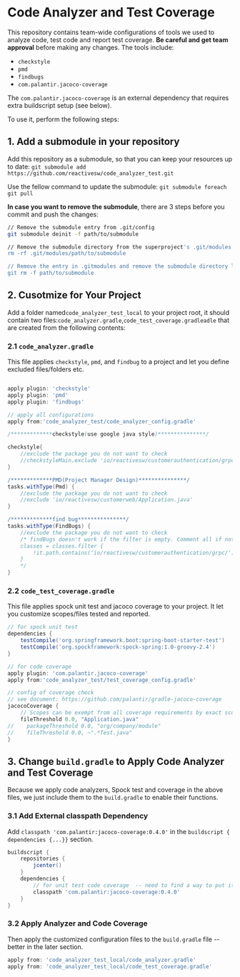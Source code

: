 # Code Analyzer and Test Coverage

This repository contains team-wide configurations of tools we used to analyze code, test code and report test coverage. **Be careful and get team approval** before making any changes. 
The tools include:
* `checkstyle`
* `pmd`
* `findbugs`
* `com.palantir.jacoco-coverage` 

The `com.palantir.jacoco-coverage` is an external dependency that requires extra buildscript setup (see below). 

To use it, perform the following steps: 

## 1. Add a submodule in your repository

Add this repository as a submodule, so that you can keep your resources up to date: `git submodule add https://github.com/reactivesw/code_analyzer_test.git`

Use the fellow command to update the submodule: `git submodule foreach git pull`

**In case you want to remove the submodule**, there are 3 steps before you commit and push the changes:
```sh
// Remove the submodule entry from .git/config
git submodule deinit -f path/to/submodule

// Remove the submodule directory from the superproject's .git/modules directory
rm -rf .git/modules/path/to/submodule

// Remove the entry in .gitmodules and remove the submodule directory located at path/to/submodule
git rm -f path/to/submodule
```


## 2. Cusotmize for Your Project
Add a folder named`code_analyzer_test_local` to your project root, it should contain two files:`code_analyzer.gradle`,`code_test_coverage.gradleadle` that are created from the following contents:

### 2.1 `code_analyzer.gradle`
This file applies `checkstyle`, `pmd`, and `findbug` to a project and let you define excluded files/folders etc. 

```groovy

apply plugin: 'checkstyle'
apply plugin: 'pmd'
apply plugin: 'findbugs'

// apply all configurations
apply from:'code_analyzer_test/code_analyzer_config.gradle'

/*************checkstyle(use google java style)***************/

checkstyle{
    //exclude the package you do not want to check
    //checkstyleMain.exclude 'io/reactivesw/customerauthentication/grpc/*'
}

/*************PMD(Project Manager Design)***************/
tasks.withType(Pmd) {
    //exclude the package you do not want to check
    //exclude 'io/reactivesw/customerweb/Application.java'
}

/*************find bug***************/
tasks.withType(FindBugs) {
    //exclude the package you do not want to check
    /* findBugs doesn't work if the filter is empty. Comment all if nothing to exclude
    classes = classes.filter {
        !it.path.contains('io/reactivesw/customerauthentication/grpc/')
    }
    */
}
```

### 2.2 `code_test_coverage.gradle`
This file applies spock unit test and jacoco coverage to your project. It let you customize scopes/files tested and reported. 
```groovy
// for spock unit test
dependencies {
    testCompile('org.springframework.boot:spring-boot-starter-test')
    testCompile('org.spockframework:spock-spring:1.0-groovy-2.4')
}

// for code coverage
apply plugin: 'com.palantir.jacoco-coverage'
apply from:'code_analyzer_test/test_coverage_config.gradle'

// config of coverage check
// see document: https://github.com/palantir/gradle-jacoco-coverage
jacocoCoverage {
    // Scopes can be exempt from all coverage requirements by exact scope name or scope name pattern.
    fileThreshold 0.0, "Application.java"
//    packageThreshold 0.0, "org/company/module"
//    fileThreshold 0.0, ~".*Test.java"
}
```

## 3. Change `build.gradle` to Apply Code Analyzer and Test Coverage
Because we apply code analyzers, Spock test and coverage in the above files, we just include them to the `build.gradle` to enable their functions.  

### 3.1 Add External classpath Dependency
Add `classpath 'com.palantir:jacoco-coverage:0.4.0'` in the `buildscript { dependencies {...}}` section. 
```groovy
buildscript {
    repositories {
        jcenter()
    }
    dependencies {
        // for unit test code coverage  -- need to find a way to put it in its file
        classpath 'com.palantir:jacoco-coverage:0.4.0'
    }
}
```

### 3.2 Apply Analyzer and Code Coverage

Then apply the customized configuration files to the `build.gradle` file -- better in the later section. 

```groovy 
apply from: 'code_analyzer_test_local/code_analyzer.gradle'
apply from: 'code_analyzer_test_local/code_test_coverage.gradle'
```
